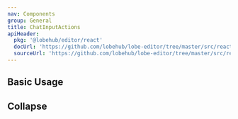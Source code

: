 ```yaml
---
nav: Components
group: General
title: ChatInputActions
apiHeader:
  pkg: '@lobehub/editor/react'
  docUrl: 'https://github.com/lobehub/lobe-editor/tree/master/src/react/ChatInputActions/index.md'
  sourceUrl: 'https://github.com/lobehub/lobe-editor/tree/master/src/react/ChatInputActions/index.ts'
---
```


## Basic Usage

<code src="./demos/index.tsx"></code>

## Collapse

<code src="./demos/Collapse.tsx"></code>
